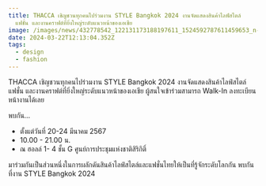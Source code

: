 ```yaml
---
title: THACCA เชิญชวนทุกคนไปร่วมงาน STYLE Bangkok 2024 งานจัดแสดงสินค้าไลฟ์สไตล์
  แฟชั่น และงานคราฟต์ที่ยิ่งใหญ่ระดับแนวหน้าของเอเชีย
image: /images/news/432778542_122131173188197611_1524592787611459653_n-2.jpg
date: 2024-03-22T12:13:04.352Z
tags:
  - design
  - fashion
---
```

THACCA เชิญชวนทุกคนไปร่วมงาน STYLE Bangkok 2024 งานจัดแสดงสินค้าไลฟ์สไตล์ แฟชั่น และงานคราฟต์ที่ยิ่งใหญ่ระดับแนวหน้าของเอเชีย ผู้สนใจเข้าร่วมสามารถ Walk-In ลงทะเบียนหน้างานได้เลย

พบกัน…

* ตั้งแต่วันที่ 20-24 มีนาคม 2567 
* 10.00 - 21.00 น.
* ณ ฮอลล์ 1- 4 ชั้น G ศูนย์การประชุมแห่งชาติสิริกิติ์

มาร่วมกันเป็นส่วนหนึ่งในการผลักดันสินค้าไลฟ์สไตล์และแฟชั่นไทยให้เป็นที่รู้จักระดับโลกกัน  พบกันที่งาน STYLE Bangkok 2024
